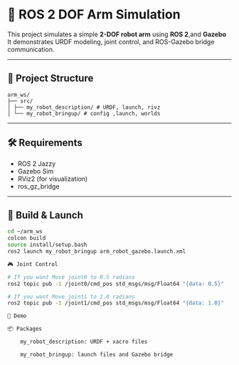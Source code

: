 # 🤖 ROS 2 DOF Arm Simulation

This project simulates a simple **2-DOF robot arm** using **ROS 2**,and **Gazebo**
It demonstrates URDF modeling, joint control, and ROS-Gazebo bridge communication.

---

## 📁 Project Structure

```
arm_ws/
├── src/
│ ├── my_robot_description/ # URDF, launch, rivz
│ └── my_robot_bringup/ # config ,launch, worlds
```


---

## 🛠 Requirements

- ROS 2 Jazzy
- Gazebo Sim 
- RViz2 (for visualization)
- ros_gz_bridge 
---

## 🚀 Build & Launch

```bash
cd ~/arm_ws
colcon build
source install/setup.bash
ros2 launch my_robot_bringup arm_robot_gazebo.launch.xml

🎮 Joint Control

# If you want Move joint0 to 0.5 radians
ros2 topic pub -1 /joint0/cmd_pos std_msgs/msg/Float64 "{data: 0.5}"

# If you want Move joint1 to 1.0 radians
ros2 topic pub -1 /joint1/cmd_pos std_msgs/msg/Float64 "{data: 1.0}"

🎥 Demo

📦 Packages

    my_robot_description: URDF + xacro files

    my_robot_bringup: launch files and Gazebo bridge

